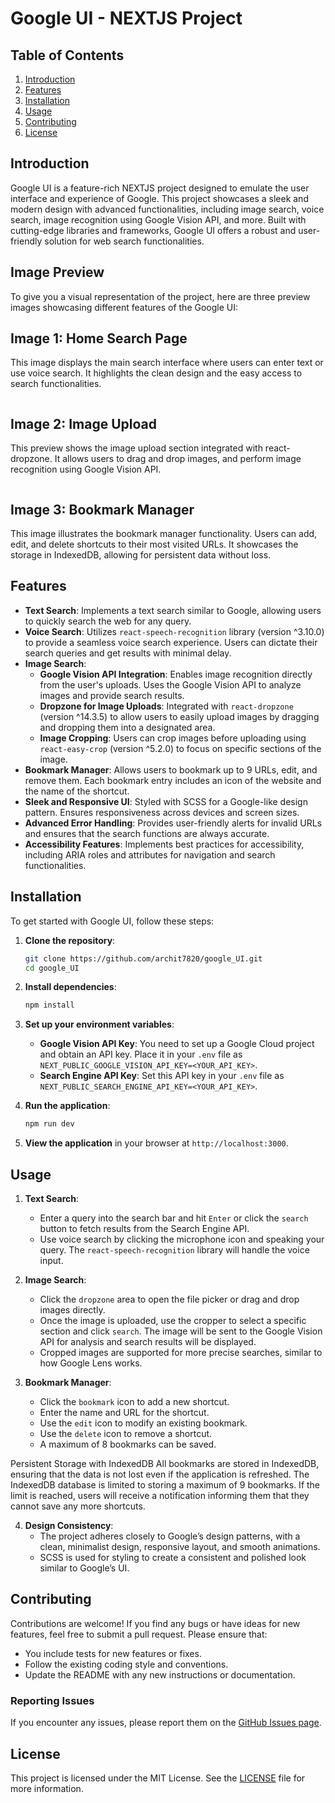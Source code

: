 # Google UI - NEXTJS Project

## Table of Contents
1. [Introduction](#introduction)
2. [Features](#features)
3. [Installation](#installation)
4. [Usage](#usage)
5. [Contributing](#contributing)
6. [License](#license)

## Introduction
Google UI is a feature-rich NEXTJS project designed to emulate the user interface and experience of Google. This project showcases a sleek and modern design with advanced functionalities, including image search, voice search, image recognition using Google Vision API, and more. Built with cutting-edge libraries and frameworks, Google UI offers a robust and user-friendly solution for web search functionalities.

## Image Preview
To give you a visual representation of the project, here are three preview images showcasing different features of the Google UI:

## Image 1: Home Search Page
This image displays the main search interface where users can enter text or use voice search. It highlights the clean design and the easy access to search functionalities.
<img src ="https://www.google.com/url?sa=i&url=https%3A%2F%2Fwww.123rf.com%2F&psig=AOvVaw1XVG_E6hvDQPWWLKaymxwg&ust=1733947104306000&source=images&cd=vfe&opi=89978449&ved=0CBQQjRxqFwoTCLCBnLv-nYoDFQAAAAAdAAAAABAE" alt = "" />

<img src ="./preview_2.png" alt = "" />

## Image 2: Image Upload 
This preview shows the image upload section integrated with react-dropzone. It allows users to drag and drop images, and perform image recognition using Google Vision API.

<img src ="./preview_1.png" alt = "" />


## Image 3: Bookmark Manager
This image illustrates the bookmark manager functionality. Users can add, edit, and delete shortcuts to their most visited URLs. It showcases the storage in IndexedDB, allowing for persistent data without loss.
<img src ="" alt = "" />
<img src ="./preview_4.png" alt = "" />


## Features
- **Text Search**: Implements a text search similar to Google, allowing users to quickly search the web for any query.
- **Voice Search**: Utilizes `react-speech-recognition` library (version ^3.10.0) to provide a seamless voice search experience. Users can dictate their search queries and get results with minimal delay.
- **Image Search**:
  - **Google Vision API Integration**: Enables image recognition directly from the user's uploads. Uses the Google Vision API to analyze images and provide search results.
  - **Dropzone for Image Uploads**: Integrated with `react-dropzone` (version ^14.3.5) to allow users to easily upload images by dragging and dropping them into a designated area.
  - **Image Cropping**: Users can crop images before uploading using `react-easy-crop` (version ^5.2.0) to focus on specific sections of the image.
- **Bookmark Manager**: Allows users to bookmark up to 9 URLs, edit, and remove them. Each bookmark entry includes an icon of the website and the name of the shortcut.
- **Sleek and Responsive UI**: Styled with SCSS for a Google-like design pattern. Ensures responsiveness across devices and screen sizes.
- **Advanced Error Handling**: Provides user-friendly alerts for invalid URLs and ensures that the search functions are always accurate.
- **Accessibility Features**: Implements best practices for accessibility, including ARIA roles and attributes for navigation and search functionalities.

## Installation
To get started with Google UI, follow these steps:

1. **Clone the repository**:
   ```bash
   git clone https://github.com/archit7820/google_UI.git
   cd google_UI
   ```

2. **Install dependencies**:
   ```bash
   npm install
   ```

3. **Set up your environment variables**:
   - **Google Vision API Key**: You need to set up a Google Cloud project and obtain an API key. Place it in your `.env` file as `NEXT_PUBLIC_GOOGLE_VISION_API_KEY=<YOUR_API_KEY>`.
   - **Search Engine API Key**: Set this API key in your `.env` file as `NEXT_PUBLIC_SEARCH_ENGINE_API_KEY=<YOUR_API_KEY>`.

4. **Run the application**:
   ```bash
   npm run dev
   ```

5. **View the application** in your browser at `http://localhost:3000`.

## Usage
1. **Text Search**: 
   - Enter a query into the search bar and hit `Enter` or click the `search` button to fetch results from the Search Engine API.
   - Use voice search by clicking the microphone icon and speaking your query. The `react-speech-recognition` library will handle the voice input.

2. **Image Search**:
   - Click the `dropzone` area to open the file picker or drag and drop images directly.
   - Once the image is uploaded, use the cropper to select a specific section and click `search`. The image will be sent to the Google Vision API for analysis and search results will be displayed.
   - Cropped images are supported for more precise searches, similar to how Google Lens works.

3. **Bookmark Manager**:
   - Click the `bookmark` icon to add a new shortcut.
   - Enter the name and URL for the shortcut.
   - Use the `edit` icon to modify an existing bookmark.
   - Use the `delete` icon to remove a shortcut.
   - A maximum of 8 bookmarks can be saved.

Persistent Storage with IndexedDB
All bookmarks are stored in IndexedDB, ensuring that the data is not lost even if the application is refreshed. The IndexedDB database is limited to storing a maximum of 9 bookmarks. If the limit is reached, users will receive a notification informing them that they cannot save any more shortcuts.


4. **Design Consistency**:
   - The project adheres closely to Google’s design patterns, with a clean, minimalist design, responsive layout, and smooth animations.
   - SCSS is used for styling to create a consistent and polished look similar to Google’s UI.

## Contributing
Contributions are welcome! If you find any bugs or have ideas for new features, feel free to submit a pull request. Please ensure that:
- You include tests for new features or fixes.
- Follow the existing coding style and conventions.
- Update the README with any new instructions or documentation.

### Reporting Issues
If you encounter any issues, please report them on the [GitHub Issues page](https://github.com/archit7820/google_UI/issues).

## License
This project is licensed under the MIT License. See the [LICENSE](LICENSE) file for more information.

